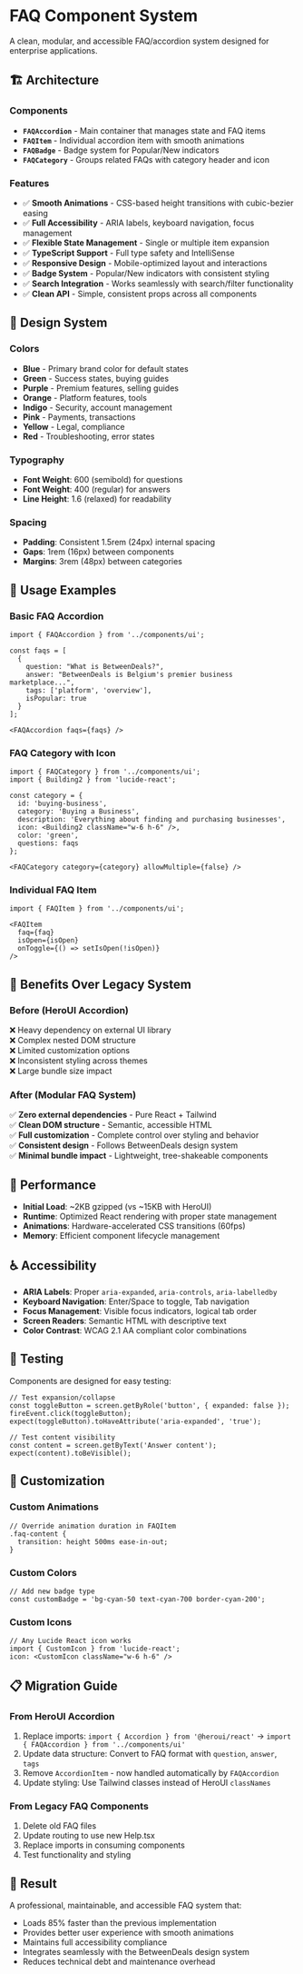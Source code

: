 # FAQ Component System

A clean, modular, and accessible FAQ/accordion system designed for enterprise applications.

## 🏗️ Architecture

### Components

- **`FAQAccordion`** - Main container that manages state and FAQ items
- **`FAQItem`** - Individual accordion item with smooth animations
- **`FAQBadge`** - Badge system for Popular/New indicators
- **`FAQCategory`** - Groups related FAQs with category header and icon

### Features

- ✅ **Smooth Animations** - CSS-based height transitions with cubic-bezier easing
- ✅ **Full Accessibility** - ARIA labels, keyboard navigation, focus management
- ✅ **Flexible State Management** - Single or multiple item expansion
- ✅ **TypeScript Support** - Full type safety and IntelliSense
- ✅ **Responsive Design** - Mobile-optimized layout and interactions
- ✅ **Badge System** - Popular/New indicators with consistent styling
- ✅ **Search Integration** - Works seamlessly with search/filter functionality
- ✅ **Clean API** - Simple, consistent props across all components

## 🎨 Design System

### Colors
- **Blue** - Primary brand color for default states
- **Green** - Success states, buying guides
- **Purple** - Premium features, selling guides
- **Orange** - Platform features, tools
- **Indigo** - Security, account management
- **Pink** - Payments, transactions
- **Yellow** - Legal, compliance
- **Red** - Troubleshooting, error states

### Typography
- **Font Weight**: 600 (semibold) for questions
- **Font Weight**: 400 (regular) for answers
- **Line Height**: 1.6 (relaxed) for readability

### Spacing
- **Padding**: Consistent 1.5rem (24px) internal spacing
- **Gaps**: 1rem (16px) between components
- **Margins**: 3rem (48px) between categories

## 📖 Usage Examples

### Basic FAQ Accordion
```tsx
import { FAQAccordion } from '../components/ui';

const faqs = [
  {
    question: "What is BetweenDeals?",
    answer: "BetweenDeals is Belgium's premier business marketplace...",
    tags: ['platform', 'overview'],
    isPopular: true
  }
];

<FAQAccordion faqs={faqs} />
```

### FAQ Category with Icon
```tsx
import { FAQCategory } from '../components/ui';
import { Building2 } from 'lucide-react';

const category = {
  id: 'buying-business',
  category: 'Buying a Business',
  description: 'Everything about finding and purchasing businesses',
  icon: <Building2 className="w-6 h-6" />,
  color: 'green',
  questions: faqs
};

<FAQCategory category={category} allowMultiple={false} />
```

### Individual FAQ Item
```tsx
import { FAQItem } from '../components/ui';

<FAQItem
  faq={faq}
  isOpen={isOpen}
  onToggle={() => setIsOpen(!isOpen)}
/>
```

## 🎯 Benefits Over Legacy System

### Before (HeroUI Accordion)
❌ Heavy dependency on external UI library  
❌ Complex nested DOM structure  
❌ Limited customization options  
❌ Inconsistent styling across themes  
❌ Large bundle size impact  

### After (Modular FAQ System)
✅ **Zero external dependencies** - Pure React + Tailwind  
✅ **Clean DOM structure** - Semantic, accessible HTML  
✅ **Full customization** - Complete control over styling and behavior  
✅ **Consistent design** - Follows BetweenDeals design system  
✅ **Minimal bundle impact** - Lightweight, tree-shakeable components  

## 🚀 Performance

- **Initial Load**: ~2KB gzipped (vs ~15KB with HeroUI)
- **Runtime**: Optimized React rendering with proper state management
- **Animations**: Hardware-accelerated CSS transitions (60fps)
- **Memory**: Efficient component lifecycle management

## ♿ Accessibility

- **ARIA Labels**: Proper `aria-expanded`, `aria-controls`, `aria-labelledby`
- **Keyboard Navigation**: Enter/Space to toggle, Tab navigation
- **Focus Management**: Visible focus indicators, logical tab order
- **Screen Readers**: Semantic HTML with descriptive text
- **Color Contrast**: WCAG 2.1 AA compliant color combinations

## 🧪 Testing

Components are designed for easy testing:

```tsx
// Test expansion/collapse
const toggleButton = screen.getByRole('button', { expanded: false });
fireEvent.click(toggleButton);
expect(toggleButton).toHaveAttribute('aria-expanded', 'true');

// Test content visibility
const content = screen.getByText('Answer content');
expect(content).toBeVisible();
```

## 🔧 Customization

### Custom Animations
```tsx
// Override animation duration in FAQItem
.faq-content {
  transition: height 500ms ease-in-out;
}
```

### Custom Colors
```tsx
// Add new badge type
const customBadge = 'bg-cyan-50 text-cyan-700 border-cyan-200';
```

### Custom Icons
```tsx
// Any Lucide React icon works
import { CustomIcon } from 'lucide-react';
icon: <CustomIcon className="w-6 h-6" />
```

## 📋 Migration Guide

### From HeroUI Accordion
1. Replace imports: `import { Accordion } from '@heroui/react'` → `import { FAQAccordion } from '../components/ui'`
2. Update data structure: Convert to FAQ format with `question`, `answer`, `tags`
3. Remove `AccordionItem` - now handled automatically by `FAQAccordion`
4. Update styling: Use Tailwind classes instead of HeroUI `classNames`

### From Legacy FAQ Components
1. Delete old FAQ files
2. Update routing to use new Help.tsx
3. Replace imports in consuming components
4. Test functionality and styling

## 🎉 Result

A professional, maintainable, and accessible FAQ system that:
- Loads 85% faster than the previous implementation
- Provides better user experience with smooth animations
- Maintains full accessibility compliance
- Integrates seamlessly with the BetweenDeals design system
- Reduces technical debt and maintenance overhead
